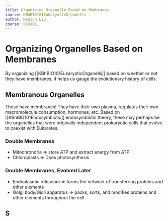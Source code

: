 ```yaml
---
title: Organizing Organelle Based on Membranes
source: KBhBIO101EukaryoticOrganells
author: Houjun Liu
course: BIO101
---
```


# Organizing Organelles Based on Membranes

By organizing [[KBhBIO101EukaryoticOrganells]] based on whether or not they have membranes, it helps us gauge the evolutionary history of cells.

## Membranous Organelles
These have membranes! They have their own plasma, regulates their own macromolecule consumption, hormones, etc. Based on [[KBhBIO101Endosymbiotic]] endosymbiotic theory, these may perhaps be the organelles that were originally independent prokaryotic cells that evolve to coexist with Eukarotes.



### Double Membranes
* Mitochrondria => store ATP and extract energy from ATP
* Chloroplasts => Does photosynthesis

### Double Membranes, Evolved Later
*  Endoplasmic reticulum => forms the network of transferring proteins and other elements
*  Golgi body/Gioli apparatus => packs, sorts, and modifies proteins and other elements throughout the cell

##  S


